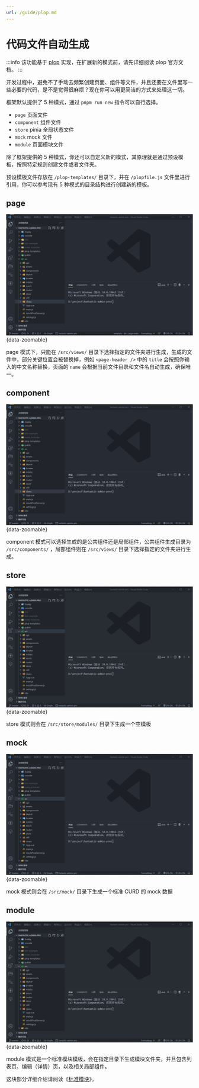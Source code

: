 ```yaml
---
url: /guide/plop.md
---
```

# 代码文件自动生成

:::info
该功能基于 [plop](https://www.npmjs.com/package/plop) 实现，在扩展新的模式前，请先详细阅读 plop 官方文档。
:::

开发过程中，避免不了手动去频繁创建页面、组件等文件，并且还要在文件里写一些必要的代码，是不是觉得很麻烦？现在你可以用更简洁的方式来处理这一切。

框架默认提供了 5 种模式，通过 `pnpm run new` 指令可以自行选择。

* `page` 页面文件
* `component` 组件文件
* `store` pinia 全局状态文件
* `mock` mock 文件
* `module` 页面模块文件&#x20;

除了框架提供的 5 种模式，你还可以自定义新的模式，其原理就是通过预设模板，按照特定规则创建文件或者文件夹。

预设模板文件存放在 `/plop-templates/` 目录下，并在 `/plopfile.js` 文件里进行引用，你可以参考现有 5 种模式的目录结构进行创建新的模板。

## page

![](/plop-page.gif){data-zoomable}

page 模式下，只能在 `/src/views/` 目录下选择指定的文件夹进行生成，生成的文件中，部分关键位置会被替换掉，例如 `<page-header />` 中的 `title` 会按照你输入的中文名称替换，页面的 `name` 会根据当前文件目录和文件名自动生成，确保唯一。

## component

![](/plop-component.gif){data-zoomable}

component 模式可以选择生成的是公共组件还是局部组件，公共组件生成目录为 `/src/components/` ，局部组件则在 `/src/views/` 目录下选择指定的文件夹进行生成。

## store

![](/plop-store.gif){data-zoomable}

store 模式则会在 `/src/store/modules/` 目录下生成一个空模板

## mock

![](/plop-mock.gif){data-zoomable}

mock 模式则会在 `/src/mock/` 目录下生成一个标准 CURD 的 mock 数据

## module&#x20;

![](/plop-module.gif){data-zoomable}

module 模式是一个标准模块模板，会在指定目录下生成模块文件夹，并且包含列表页、编辑（详情）页，以及相关局部组件。

这块部分详细介绍请阅读《[标准模块](plop-module)》。
